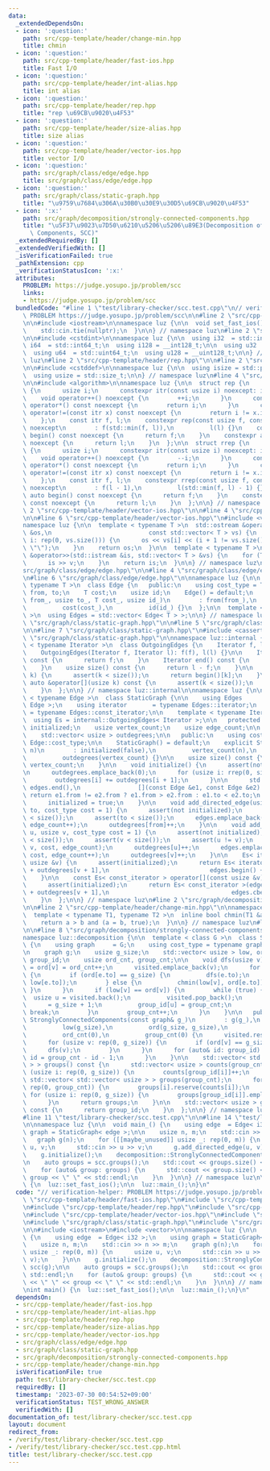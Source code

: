 ```yaml
---
data:
  _extendedDependsOn:
  - icon: ':question:'
    path: src/cpp-template/header/change-min.hpp
    title: chmin
  - icon: ':question:'
    path: src/cpp-template/header/fast-ios.hpp
    title: Fast I/O
  - icon: ':question:'
    path: src/cpp-template/header/int-alias.hpp
    title: int alias
  - icon: ':question:'
    path: src/cpp-template/header/rep.hpp
    title: "rep \u69CB\u9020\u4F53"
  - icon: ':question:'
    path: src/cpp-template/header/size-alias.hpp
    title: size alias
  - icon: ':question:'
    path: src/cpp-template/header/vector-ios.hpp
    title: vector I/O
  - icon: ':question:'
    path: src/graph/class/edge/edge.hpp
    title: src/graph/class/edge/edge.hpp
  - icon: ':question:'
    path: src/graph/class/static-graph.hpp
    title: "\u9759\u7684\u306A\u30B0\u30E9\u30D5\u69CB\u9020\u4F53"
  - icon: ':x:'
    path: src/graph/decomposition/strongly-connected-components.hpp
    title: "\u5F37\u9023\u7D50\u6210\u5206\u5206\u89E3(Decomposition of Strongly Connected\
      \ Components, SCC)"
  _extendedRequiredBy: []
  _extendedVerifiedWith: []
  _isVerificationFailed: true
  _pathExtension: cpp
  _verificationStatusIcon: ':x:'
  attributes:
    PROBLEM: https://judge.yosupo.jp/problem/scc
    links:
    - https://judge.yosupo.jp/problem/scc
  bundledCode: "#line 1 \"test/library-checker/scc.test.cpp\"\n// verification-helper:\
    \ PROBLEM https://judge.yosupo.jp/problem/scc\n\n#line 2 \"src/cpp-template/header/fast-ios.hpp\"\
    \n\n#include <iostream>\n\nnamespace luz {\n\n  void set_fast_ios() {\n    std::ios::sync_with_stdio(false);\n\
    \    std::cin.tie(nullptr);\n  }\n\n} // namespace luz\n#line 2 \"src/cpp-template/header/int-alias.hpp\"\
    \n\n#include <cstdint>\n\nnamespace luz {\n\n  using i32  = std::int32_t;\n  using\
    \ i64  = std::int64_t;\n  using i128 = __int128_t;\n\n  using u32  = std::uint32_t;\n\
    \  using u64  = std::uint64_t;\n  using u128 = __uint128_t;\n\n} // namespace\
    \ luz\n#line 2 \"src/cpp-template/header/rep.hpp\"\n\n#line 2 \"src/cpp-template/header/size-alias.hpp\"\
    \n\n#include <cstddef>\n\nnamespace luz {\n\n  using isize = std::ptrdiff_t;\n\
    \  using usize = std::size_t;\n\n} // namespace luz\n#line 4 \"src/cpp-template/header/rep.hpp\"\
    \n\n#include <algorithm>\n\nnamespace luz {\n\n  struct rep {\n    struct itr\
    \ {\n      usize i;\n      constexpr itr(const usize i) noexcept: i(i) {}\n  \
    \    void operator++() noexcept {\n        ++i;\n      }\n      constexpr usize\
    \ operator*() const noexcept {\n        return i;\n      }\n      constexpr bool\
    \ operator!=(const itr x) const noexcept {\n        return i != x.i;\n      }\n\
    \    };\n    const itr f, l;\n    constexpr rep(const usize f, const usize l)\
    \ noexcept\n        : f(std::min(f, l)),\n          l(l) {}\n    constexpr auto\
    \ begin() const noexcept {\n      return f;\n    }\n    constexpr auto end() const\
    \ noexcept {\n      return l;\n    }\n  };\n\n  struct rrep {\n    struct itr\
    \ {\n      usize i;\n      constexpr itr(const usize i) noexcept: i(i) {}\n  \
    \    void operator++() noexcept {\n        --i;\n      }\n      constexpr usize\
    \ operator*() const noexcept {\n        return i;\n      }\n      constexpr bool\
    \ operator!=(const itr x) const noexcept {\n        return i != x.i;\n      }\n\
    \    };\n    const itr f, l;\n    constexpr rrep(const usize f, const usize l)\
    \ noexcept\n        : f(l - 1),\n          l(std::min(f, l) - 1) {}\n    constexpr\
    \ auto begin() const noexcept {\n      return f;\n    }\n    constexpr auto end()\
    \ const noexcept {\n      return l;\n    }\n  };\n\n} // namespace luz\n#line\
    \ 2 \"src/cpp-template/header/vector-ios.hpp\"\n\n#line 4 \"src/cpp-template/header/vector-ios.hpp\"\
    \n\n#line 6 \"src/cpp-template/header/vector-ios.hpp\"\n#include <vector>\n\n\
    namespace luz {\n\n  template < typename T >\n  std::ostream &operator<<(std::ostream\
    \ &os,\n                           const std::vector< T > vs) {\n    for (usize\
    \ i: rep(0, vs.size())) {\n      os << vs[i] << (i + 1 != vs.size() ? \" \" :\
    \ \"\");\n    }\n    return os;\n  }\n\n  template < typename T >\n  std::istream\
    \ &operator>>(std::istream &is, std::vector< T > &vs) {\n    for (T &v: vs) {\n\
    \      is >> v;\n    }\n    return is;\n  }\n\n} // namespace luz\n#line 2 \"\
    src/graph/class/edge/edge.hpp\"\n\n#line 4 \"src/graph/class/edge/edge.hpp\"\n\
    \n#line 6 \"src/graph/class/edge/edge.hpp\"\n\nnamespace luz {\n\n  template <\
    \ typename T >\n  class Edge {\n   public:\n    using cost_type = T;\n\n    usize\
    \ from, to;\n    T cost;\n    usize id;\n    Edge() = default;\n    Edge(usize\
    \ from_, usize to_, T cost_, usize id_)\n        : from(from_),\n          to(to_),\n\
    \          cost(cost_),\n          id(id_) {}\n  };\n\n  template < typename T\
    \ >\n  using Edges = std::vector< Edge< T > >;\n\n} // namespace luz\n#line 2\
    \ \"src/graph/class/static-graph.hpp\"\n\n#line 5 \"src/graph/class/static-graph.hpp\"\
    \n\n#line 7 \"src/graph/class/static-graph.hpp\"\n#include <cassert>\n#line 9\
    \ \"src/graph/class/static-graph.hpp\"\n\nnamespace luz::internal {\n\n  template\
    \ < typename Iterator >\n  class OutgoingEdges {\n    Iterator f, l;\n\n   public:\n\
    \    OutgoingEdges(Iterator f, Iterator l): f(f), l(l) {}\n\n    Iterator begin()\
    \ const {\n      return f;\n    }\n    Iterator end() const {\n      return l;\n\
    \    }\n    usize size() const {\n      return l - f;\n    }\n\n    auto &operator[](usize\
    \ k) {\n      assert(k < size());\n      return begin()[k];\n    }\n    const\
    \ auto &operator[](usize k) const {\n      assert(k < size());\n      return begin()[k];\n\
    \    }\n  };\n\n} // namespace luz::internal\n\nnamespace luz {\n\n  template\
    \ < typename Edge >\n  class StaticGraph {\n\n    using Edges          = std::vector<\
    \ Edge >;\n    using iterator       = typename Edges::iterator;\n    using const_iterator\
    \ = typename Edges::const_iterator;\n\n    template < typename Iterator >\n  \
    \  using Es = internal::OutgoingEdges< Iterator >;\n\n   protected:\n    bool\
    \ initialized;\n    usize vertex_count;\n    usize edge_count;\n\n    Edges edges;\n\
    \    std::vector< usize > outdegrees;\n\n   public:\n    using cost_type = typename\
    \ Edge::cost_type;\n\n    StaticGraph() = default;\n    explicit StaticGraph(usize\
    \ n)\n        : initialized(false),\n          vertex_count(n),\n          edge_count(0),\n\
    \          outdegrees(vertex_count) {}\n\n    usize size() const {\n      return\
    \ vertex_count;\n    }\n\n    void initialize() {\n      assert(not initialized);\n\
    \n      outdegrees.emplace_back(0);\n      for (usize i: rrep(0, size())) {\n\
    \        outdegrees[i] += outdegrees[i + 1];\n      }\n\n      std::sort(edges.begin(),\
    \ edges.end(),\n                [](const Edge &e1, const Edge &e2) {\n       \
    \ return e1.from != e2.from ? e1.from > e2.from : e1.to < e2.to;\n      });\n\n\
    \      initialized = true;\n    }\n\n    void add_directed_edge(usize from, usize\
    \ to, cost_type cost = 1) {\n      assert(not initialized);\n      assert(from\
    \ < size());\n      assert(to < size());\n      edges.emplace_back(from, to, cost,\
    \ edge_count++);\n      outdegrees[from]++;\n    }\n\n    void add_undirected_edge(usize\
    \ u, usize v, cost_type cost = 1) {\n      assert(not initialized);\n      assert(u\
    \ < size());\n      assert(v < size());\n      assert(u != v);\n      edges.emplace_back(u,\
    \ v, cost, edge_count);\n      outdegrees[u]++;\n      edges.emplace_back(v, u,\
    \ cost, edge_count++);\n      outdegrees[v]++;\n    }\n\n    Es< iterator > operator[](const\
    \ usize &v) {\n      assert(initialized);\n      return Es< iterator >(edges.begin()\
    \ + outdegrees[v + 1],\n                            edges.begin() + outdegrees[v]);\n\
    \    }\n\n    const Es< const_iterator > operator[](const usize &v) const {\n\
    \      assert(initialized);\n      return Es< const_iterator >(edges.cbegin()\
    \ + outdegrees[v + 1],\n                                  edges.cbegin() + outdegrees[v]);\n\
    \    }\n  };\n\n} // namespace luz\n#line 2 \"src/graph/decomposition/strongly-connected-components.hpp\"\
    \n\n#line 2 \"src/cpp-template/header/change-min.hpp\"\n\nnamespace luz {\n\n\
    \  template < typename T1, typename T2 >\n  inline bool chmin(T1 &a, T2 b) {\n\
    \    return a > b and (a = b, true);\n  }\n\n} // namespace luz\n#line 6 \"src/graph/decomposition/strongly-connected-components.hpp\"\
    \n\n#line 8 \"src/graph/decomposition/strongly-connected-components.hpp\"\n\n\
    namespace luz::decomposition {\n\n  template < class G >\n  class StronglyConnectedComponents\
    \ {\n    using graph     = G;\n    using cost_type = typename graph::cost_type;\n\
    \n    graph g;\n    usize g_size;\n    std::vector< usize > low, ord, visited,\
    \ group_id;\n    usize ord_cnt, group_cnt;\n\n    void dfs(usize v) {\n      low[v]\
    \ = ord[v] = ord_cnt++;\n      visited.emplace_back(v);\n      for (auto& e: g[v])\
    \ {\n        if (ord[e.to] == g_size) {\n          dfs(e.to);\n          chmin(low[v],\
    \ low[e.to]);\n        } else {\n          chmin(low[v], ord[e.to]);\n       \
    \ }\n      }\n      if (low[v] == ord[v]) {\n        while (true) {\n        \
    \  usize u = visited.back();\n          visited.pop_back();\n          ord[u]\
    \      = g_size + 1;\n          group_id[u] = group_cnt;\n          if (u == v)\
    \ break;\n        }\n        group_cnt++;\n      }\n    }\n\n   public:\n    explicit\
    \ StronglyConnectedComponents(const graph& g_)\n        : g(g_),\n          g_size(g.size()),\n\
    \          low(g_size),\n          ord(g_size, g_size),\n          group_id(g_size),\n\
    \          ord_cnt(0),\n          group_cnt(0) {\n      visited.reserve(g_size);\n\
    \      for (usize v: rep(0, g_size)) {\n        if (ord[v] == g_size) {\n    \
    \      dfs(v);\n        }\n      }\n      for (auto& id: group_id) {\n       \
    \ id = group_cnt - id - 1;\n      }\n    }\n\n    std::vector< std::vector< usize\
    \ > > groups() const {\n      std::vector< usize > counts(group_cnt);\n      for\
    \ (usize i: rep(0, g_size)) {\n        counts[group_id[i]]++;\n      }\n     \
    \ std::vector< std::vector< usize > > groups(group_cnt);\n      for (usize i:\
    \ rep(0, group_cnt)) {\n        groups[i].reserve(counts[i]);\n      }\n     \
    \ for (usize i: rep(0, g_size)) {\n        groups[group_id[i]].emplace_back(i);\n\
    \      }\n      return groups;\n    }\n\n    std::vector< usize > group_ids()\
    \ const {\n      return group_id;\n    }\n  };\n\n} // namespace luz::decomposition\n\
    #line 11 \"test/library-checker/scc.test.cpp\"\n\n#line 14 \"test/library-checker/scc.test.cpp\"\
    \n\nnamespace luz {\n\n  void main_() {\n    using edge  = Edge< i32 >;\n    using\
    \ graph = StaticGraph< edge >;\n\n    usize n, m;\n    std::cin >> n >> m;\n \
    \   graph g(n);\n    for ([[maybe_unused]] usize _: rep(0, m)) {\n      usize\
    \ u, v;\n      std::cin >> u >> v;\n      g.add_directed_edge(u, v);\n    }\n\n\
    \    g.initialize();\n    decomposition::StronglyConnectedComponents scc(g);\n\
    \n    auto groups = scc.groups();\n    std::cout << groups.size() << std::endl;\n\
    \    for (auto& group: groups) {\n      std::cout << group.size() << \" \" <<\
    \ group << \" \" << std::endl;\n    }\n  }\n\n} // namespace luz\n\nint main()\
    \ {\n  luz::set_fast_ios();\n\n  luz::main_();\n}\n"
  code: "// verification-helper: PROBLEM https://judge.yosupo.jp/problem/scc\n\n#include\
    \ \"src/cpp-template/header/fast-ios.hpp\"\n#include \"src/cpp-template/header/int-alias.hpp\"\
    \n#include \"src/cpp-template/header/rep.hpp\"\n#include \"src/cpp-template/header/size-alias.hpp\"\
    \n#include \"src/cpp-template/header/vector-ios.hpp\"\n#include \"src/graph/class/edge/edge.hpp\"\
    \n#include \"src/graph/class/static-graph.hpp\"\n#include \"src/graph/decomposition/strongly-connected-components.hpp\"\
    \n\n#include <iostream>\n#include <vector>\n\nnamespace luz {\n\n  void main_()\
    \ {\n    using edge  = Edge< i32 >;\n    using graph = StaticGraph< edge >;\n\n\
    \    usize n, m;\n    std::cin >> n >> m;\n    graph g(n);\n    for ([[maybe_unused]]\
    \ usize _: rep(0, m)) {\n      usize u, v;\n      std::cin >> u >> v;\n      g.add_directed_edge(u,\
    \ v);\n    }\n\n    g.initialize();\n    decomposition::StronglyConnectedComponents\
    \ scc(g);\n\n    auto groups = scc.groups();\n    std::cout << groups.size() <<\
    \ std::endl;\n    for (auto& group: groups) {\n      std::cout << group.size()\
    \ << \" \" << group << \" \" << std::endl;\n    }\n  }\n\n} // namespace luz\n\
    \nint main() {\n  luz::set_fast_ios();\n\n  luz::main_();\n}\n"
  dependsOn:
  - src/cpp-template/header/fast-ios.hpp
  - src/cpp-template/header/int-alias.hpp
  - src/cpp-template/header/rep.hpp
  - src/cpp-template/header/size-alias.hpp
  - src/cpp-template/header/vector-ios.hpp
  - src/graph/class/edge/edge.hpp
  - src/graph/class/static-graph.hpp
  - src/graph/decomposition/strongly-connected-components.hpp
  - src/cpp-template/header/change-min.hpp
  isVerificationFile: true
  path: test/library-checker/scc.test.cpp
  requiredBy: []
  timestamp: '2023-07-30 00:54:52+09:00'
  verificationStatus: TEST_WRONG_ANSWER
  verifiedWith: []
documentation_of: test/library-checker/scc.test.cpp
layout: document
redirect_from:
- /verify/test/library-checker/scc.test.cpp
- /verify/test/library-checker/scc.test.cpp.html
title: test/library-checker/scc.test.cpp
---
```

